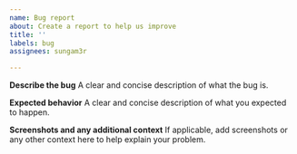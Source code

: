 ```yaml
---
name: Bug report
about: Create a report to help us improve
title: ''
labels: bug
assignees: sungam3r

---
```


**Describe the bug**
A clear and concise description of what the bug is.

**Expected behavior**
A clear and concise description of what you expected to happen.

**Screenshots and any additional context**
If applicable, add screenshots or any other context here to help explain your problem.
